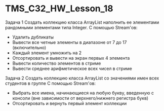 # TMS_C32_HW_Lesson_18
Задача 1
Создать коллекцию класса ArrayList наполнить ее элементами рандомными элементами типа Integer.
С помощью Stream'ов:
- Удалить дубликаты
- Вывести все четные элементы в диапазоне от 7 до 17 (включительно)
- Каждый элемент умножить на 2
- Отсортировать и вывести на экран первых 4 элемента
- Вывести количество элементов в стриме
- Вывести среднее арифметическое всех чисел в стриме

Задача 2
Создать коллекцию класса ArrayList со значениями имен всех студентов в группе
С помощью Stream'ов:
- Выбрать все имена, начинающиеся на любую букву, введенную с консоли (вне зависимости от верхнего/нижнего регистра букв)
- Отсортировать и вернуть первый элемент коллекции
